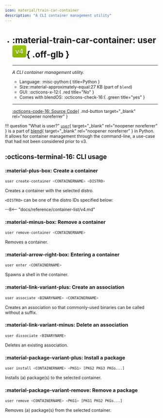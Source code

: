 ```yaml
---
icon: material/train-car-container
description: "A CLI container management utility"
---
```


<div class="grid cards" markdown>

-   # :material-train-car-container: <span class="notranslate">user</span> ![v4 badge](../../assets/img/v4.svg){ .off-glb }
    -------

    <em>A CLI container management utility.</em>

    - Language: :misc-python:{ title=Python }
    - Size::material-approximately-equal:27 KB (part of `blend`)
    - GUI: :octicons-x-12:{ .red title="No" }
    - Comes with blendOS: :octicons-check-16:{ .green title="yes" }

    ------

    [:octicons-code-16: Source Code](https://github.com/blend-os/blend/blob/main/user){ .md-button target="_blank" rel="noopener noreferrer" }

</div>

!!! question "What is <span class="notranslate">user</span>?"
    [`user`](https://github.com/blend-os/blend/blob/main/user){ target="_blank" rel="noopener noreferrer" } is a part of [blend](https://github.com/blend-os/blend){ target="_blank" rel="noopener noreferrer" } in Python. It allows for container management through the command-line, a use-case that had not been considered prior to v3.

## :octicons-terminal-16: CLI usage

### :material-plus-box: Create a container

```bash
user create-container <CONTAINERNAME> <DISTRO>
```
Creates a container with the selected distro.

`<DISTRO>` can be one of the distro IDs specified below:

--8<-- "docs/reference/container-list/v4.md"

### :material-minus-box: Remove a container

```bash
user remove-container <CONTAINERNAME>
```
Removes a container.

### :material-arrow-right-box: Entering a container

```bash
user enter <CONTAINERNAME>
```
Spawns a shell in the container.

### :material-link-variant-plus: Create an association

```bash
user associate <BINARYNAME> <CONTAINERNAME>
```
Creates an association so that commonly-used binaries can be called without a suffix.

### :material-link-variant-minus: Delete an association

```bash
user dissociate <BINARYNAME>
```
Deletes an existing association.

### :material-package-variant-plus: Install a package

```bash
user install <CONTAINERNAME> <PKG1> [PKG2 PKG3 PKGs...]
```
Installs (a) package(s) to the selected container.

### :material-package-variant-remove: Remove a package

```bash
user remove <CONTAINERNAME> <PKG1> [PKG1 PKG2 PKGs...]
```

Removes (a) package(s) from the selected container.
